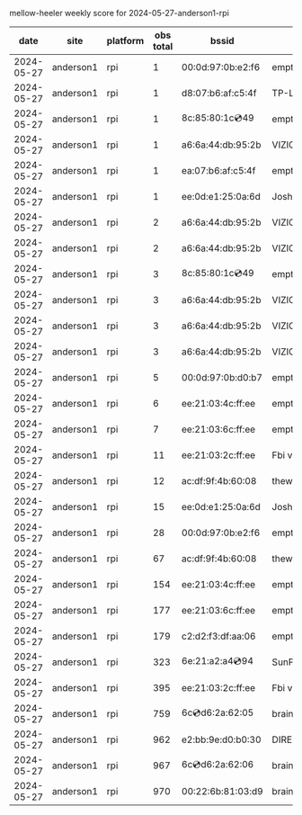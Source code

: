 mellow-heeler weekly score for 2024-05-27-anderson1-rpi

|date|site|platform|obs total|bssid|ssid|
|--|--|--|--|--|--|
|2024-05-27|anderson1|rpi|1|00:0d:97:0b:e2:f6|empty_ssid|
|2024-05-27|anderson1|rpi|1|d8:07:b6:af:c5:4f|TP-Link_C54F|
|2024-05-27|anderson1|rpi|1|8c:85:80:1c:cd:49|empty_ssid|
|2024-05-27|anderson1|rpi|1|a6:6a:44:db:95:2b|VIZIOCastAudio3278|
|2024-05-27|anderson1|rpi|1|ea:07:b6:af:c5:4f|empty_ssid|
|2024-05-27|anderson1|rpi|1|ee:0d:e1:25:0a:6d|JoshLily|
|2024-05-27|anderson1|rpi|2|a6:6a:44:db:95:2b|VIZIOCastAudio4269|
|2024-05-27|anderson1|rpi|2|a6:6a:44:db:95:2b|VIZIOCastAudio1110|
|2024-05-27|anderson1|rpi|3|8c:85:80:1c:cd:49|empty_ssid|
|2024-05-27|anderson1|rpi|3|a6:6a:44:db:95:2b|VIZIOCastAudio3070|
|2024-05-27|anderson1|rpi|3|a6:6a:44:db:95:2b|VIZIOCastAudio8544|
|2024-05-27|anderson1|rpi|3|a6:6a:44:db:95:2b|VIZIOCastAudio6422|
|2024-05-27|anderson1|rpi|5|00:0d:97:0b:d0:b7|empty_ssid|
|2024-05-27|anderson1|rpi|6|ee:21:03:4c:ff:ee|empty_ssid|
|2024-05-27|anderson1|rpi|7|ee:21:03:6c:ff:ee|empty_ssid|
|2024-05-27|anderson1|rpi|11|ee:21:03:2c:ff:ee|Fbi van 13|
|2024-05-27|anderson1|rpi|12|ac:df:9f:4b:60:08|theweef|
|2024-05-27|anderson1|rpi|15|ee:0d:e1:25:0a:6d|JoshLily|
|2024-05-27|anderson1|rpi|28|00:0d:97:0b:e2:f6|empty_ssid|
|2024-05-27|anderson1|rpi|67|ac:df:9f:4b:60:08|theweef|
|2024-05-27|anderson1|rpi|154|ee:21:03:4c:ff:ee|empty_ssid|
|2024-05-27|anderson1|rpi|177|ee:21:03:6c:ff:ee|empty_ssid|
|2024-05-27|anderson1|rpi|179|c2:d2:f3:df:aa:06|empty_ssid|
|2024-05-27|anderson1|rpi|323|6e:21:a2:a4:cd:94|SunPower21450|
|2024-05-27|anderson1|rpi|395|ee:21:03:2c:ff:ee|Fbi van 13|
|2024-05-27|anderson1|rpi|759|6c:cd:d6:2a:62:05|braingang2_5GEXT|
|2024-05-27|anderson1|rpi|962|e2:bb:9e:d0:b0:30|DIRECT-9ED03030|
|2024-05-27|anderson1|rpi|967|6c:cd:d6:2a:62:06|braingang2_2GEXT|
|2024-05-27|anderson1|rpi|970|00:22:6b:81:03:d9|braingang2|
